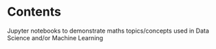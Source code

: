 # Contents

Jupyter notebooks to demonstrate maths topics/concepts used in Data Science and/or Machine Learning
